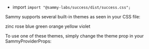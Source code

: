 - import `import "@sammy-labs/success/dist/success.css";`

Sammy supports several built-in themes as seen in your CSS file:

zinc
rose
blue
green
orange
yellow
violet

To use one of these themes, simply change the theme prop in your SammyProviderProps:
